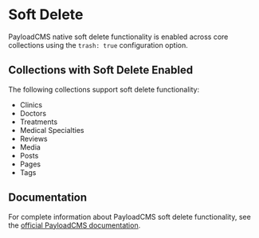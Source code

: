 # Soft Delete

PayloadCMS native soft delete functionality is enabled across core collections using the `trash: true` configuration option.

## Collections with Soft Delete Enabled

The following collections support soft delete functionality:

- Clinics
- Doctors  
- Treatments
- Medical Specialties
- Reviews
- Media
- Posts
- Pages
- Tags

## Documentation

For complete information about PayloadCMS soft delete functionality, see the [official PayloadCMS documentation](https://payloadcms.com/docs/configuration/collections#options).
